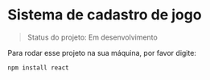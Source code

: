 # Sistema de cadastro de jogo 

> Status do projeto: Em desenvolvimento

Para rodar esse projeto na sua máquina, por favor digite:

```
npm install react
```
